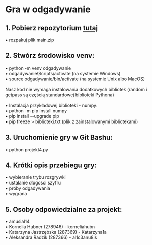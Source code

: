 # Gra w odgadywanie 
## **1. Pobierz repozytorium [tutaj](https://github.com/al1c3anu8is/gra_w_odgadywanie/archive/refs/heads/main.zip)**
• rozpakuj plik main.zip

## **2. Stwórz środowisko venv:**
• python -m venv odgadywanie <br>
• odgadywanie\Scripts\activate (na systemie Windows) <br>
• source odgadywanie/bin/activate (na systemie Unix albo MacOS) <br> <br>
  Nasz kod nie wymaga instalowania dodatkowych bibliotek (random i getpass są częścią standardowej biblioteki Pythona) <br> <br>
• Instalacja przykładowej biblioteki - numpy: <br>
  • python -m pip install numpy <br>
  • pip install --upgrade pip <br>
  • pip freeze > biblioteki.txt (plik z zainstalowanymi bibliotekami) <br>

## **3. Uruchomienie gry w Git Bashu:**
• python projekt4.py

## **4. Krótki opis przebiegu gry:**
• wybieranie trybu rozgrywki  <br>
• ustalanie długości szyfru <br>
• próby odgadywania <br>
• wygrana <br>

## **5. Osoby odpowiedzialne za projekt:**
• amusial14 <br>
• Kornelia Hubner (278946) - korneliahubn <br>
• Katarzyna Jastrzębska (287369) - Katarzyna1a <br>
• Aleksandra Radzik  (287366) - al1c3anu8is <br>
